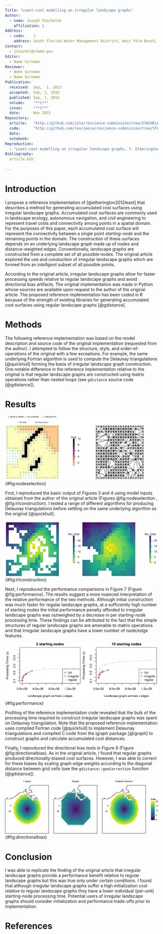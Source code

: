 ```yaml
---
Title: "Least-cost modelling on irregular landscape graphs"
Author:
  - name: Joseph Stachelek
    affiliation: 1
Address:
  - code:    1
    address: South Florida Water Management District, West Palm Beach, Florida, USA
Contact:
  - jstachel@sfwmd.gov
Editor:
  - Name Surname
Reviewer:
  - Name Surname
  - Name Surname
Publication:
  received:  Sep,  1, 2015
  accepted:  Sep, 1, 2015
  published: Sep, 1, 2015
  volume:    "**1**"
  issue:     "**1**"
  date:      Nov 2015
Repository:
  article:   "http://github.com/jsta/rescience-submission/tree/STACHELEK"
  code:      "http://github.com/rescience/rescience-submission/tree/STACHELEK/code"
  data:      
  notebook:  
Reproduction:
  - "Least-cost modelling on irregular landscape graphs, T. Etherington, Landscape Ecology, 2012."
Bibliography:
  article.bib

---
```


# Introduction

I propose a reference implementation of [@etherington2012least] that describes a method for generating accumulated cost surfaces using irregular landscape graphs. Accumulated cost surfaces are commonly used in landscape ecology, autonomous navigation, and civil engineering to represent travel costs and connectivity among points in a spatial domain. For the purposes of this paper, each accumulated cost surface will represent the connectivity between a single point _starting-node_ and the remaining points in the domain. The construction of these surfaces depends on an underlying landscape graph made up of nodes and distance-weighted edges. Conventionally, landscape graphs are constructed from a complete set of all possible nodes. The original article explored the use and constuction of irregular landscape graphs which are formed from an _intelligent_ subset of all possible points.

According to the original article, irregular landscape graphs allow for faster processing speeds relative to regular landscape graphs and avoid directional bias artifacts. The original implementation was made in Python whose sources are available upon request to the author of the original article. The proposed reference implementation has been coded in R because of the strength of existing libraries for generating accumulated cost surfaces using regular landscape graphs [@gdistance]. 

# Methods

The following reference implementation was based on the model description and source code of the original implementation (requested from the author). I attempted to follow the structure, style, and order-of-operations of the original with a few exceptions. For example, the same underlying Fortran algorithm is used to compute the Delaunay triangulations [@quickhull] forming the basis of irregular landscape graph construction. One notable difference in the reference implementation relative to the original is that regular landscape graphs are constructed using matrix operations rather than nested loops (see `gdistance` source code [@gdistance]). 

# Results

![Node-edge selection ensures that all relevant landscape features are retained in the accumulated cost surface. Note that the triangulation in the second panel incudes Null data nodes. These are trimmed prior to construction of the final graph.](node-edge_selection.png) {#fig:nodeselection}

First, I reproduced the basic output of Figures 3 and 4 using model inputs obtained from the author of the original article (Figures @fig:nodeselection , @fig:irlconstruction). I tested a range of different algorithms for producing Delaunay triangulations before settling on the same underlying algorithm as the original [@quickhull].

![Accumlated cost surface construction begins by traversing the graph from the starting-node (open circle) to the remaining points in the landscape graph. In the final step, missing nodes are imputed according to a nearest neighbor selection.](irl-construction.png) {#fig:irlconstruction}

Next, I reproduced the performance comparisons in Figure 7 (Figure @fig:performance). The results suggest a more nuanced interpretation of the relative performance of the two methods. Although initial construction was much faster for regular landscape graphs, at a sufficiently high number of starting nodes the initial performance penalty afforded to irregular landscape graphs was outweighed by a decrease in per starting-node processing time. These findings can be attributed to the fact that the simple structures of regular landscape graphs are amenable to matrix operations and that irregular landscape graphs have a lower number of node/edge features.

![Performance comparisons between regular and irregular landscape graphs. Note that for only two source cells, the performance benefit realized by the irregular landscape graph was outweighed by a higher initialization cost.](processing-speed.png) {#fig:performance}

Profiling of the reference implementation code revealed that the bulk of the processing time required to construct irregular landscape graphs was spent on Delaunay triangulation. Note that the proposed reference implementation uses compiled Fortran code [@quickhull] to implement Delaunay triangulations and compiled C code from the igraph package [@igraph] to construct graphs and calculate accumulated cost distances. 

Finally, I reproduced the directional bias tests in Figure 8 (Figure @fig:directionalbias). As in the original article, I found that regular graphs produced directionally-biased cost surfaces. However, I was able to correct for these biases by scaling graph edge weights according to the diagonal distance between grid cells (see the `gdistance::geoCorrection` function [@gdistance]).

![Comparison of directional bias between irregular, regular, and corrected-regular landscape graphs.](directional_bias-1.png) {#fig:directionalbias}

# Conclusion

I was able to replicate the finding of the original article that irregular landscape graphs provide a performance benefit relative to regular landscape graphs but this was true only under certain conditions. I found that although irregular landscape graphs suffer a high initialization cost relative to regular landscape graphs they have a lower individual (per-unit) starting-node processing time. Potential users of irregular landscape graphs should consider initialization and performance trade-offs prior to implementation.

# References
